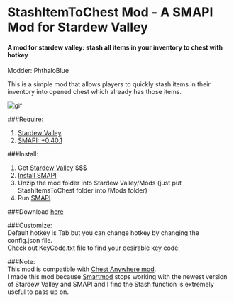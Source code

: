 # StashItemToChest Mod - A SMAPI Mod for Stardew Valley
#### A mod for stardew valley: stash all items in your inventory to chest with hotkey

Modder: PhthaloBlue  

This is a simple mod that allows players to quickly stash items in their inventory into opened chest which already has those items.

![gif](https://github.com/lambui/StardewValleyMod_StashItemsToChest/blob/master/stashitemstochest.gif)

###Require:  
1. [Stardew Valley](http://store.steampowered.com/app/413150/)
2. [SMAPI: +0.40.1](https://github.com/ClxS/SMAPI/releases)

###Install:  
1. Get [Stardew Valley](http://store.steampowered.com/app/413150/) $$$
2. [Install SMAPI](http://canimod.com/guides/using-mods#installing-smapi)
3. Unzip the mod folder into Stardew Valley/Mods (just put StashItemsToChest folder into /Mods folder)
4. Run [SMAPI](http://canimod.com/guides/using-mods#installing-smapi)


###Download [here](https://github.com/lambui/StardewValleyMod_StashItemsToChest/releases)

###Customize:  
Default hotkey is Tab but you can change hotkey by changing the config.json file.  
Check out KeyCode.txt file to find your desirable key code.

###Note:  
This mod is compatible with [Chest Anywhere mod](http://www.nexusmods.com/stardewvalley/mods/518/?).  
I made this mod because [Smartmod](http://community.playstarbound.com/threads/smapi-smartmod.108104/) stops working with the newest version of Stardew Valley and SMAPI and I find the Stash function is extremely useful to pass up on.
